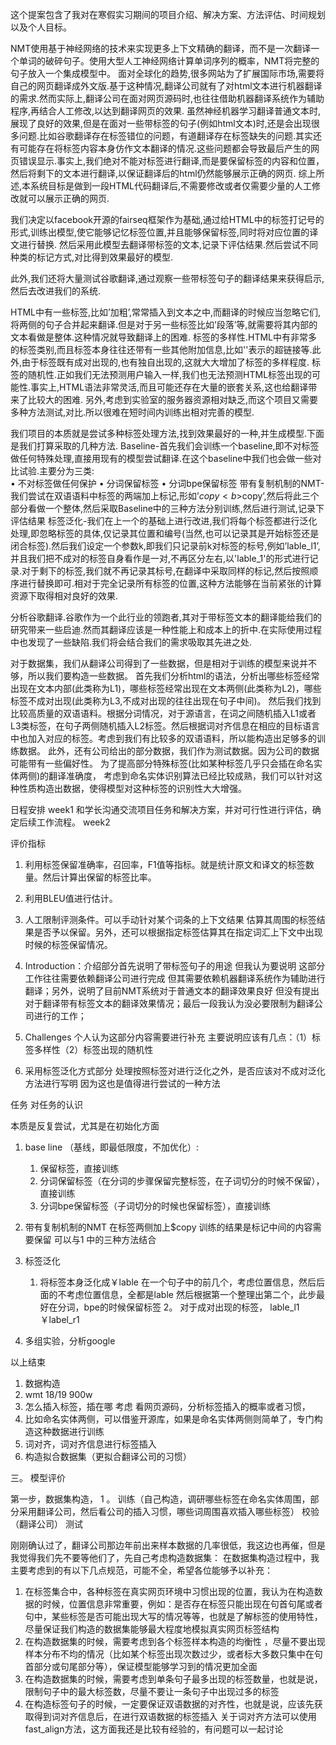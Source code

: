 这个提案包含了我对在寒假实习期间的项目介绍、解决方案、方法评估、时间规划以及个人目标。

NMT使用基于神经网络的技术来实现更多上下文精确的翻译，而不是一次翻译一个单词的破碎句子。使用大型人工神经网络计算单词序列的概率，NMT将完整的句子放入一个集成模型中。
面对全球化的趋势,很多网站为了扩展国际市场,需要将自己的网页翻译成外文版.基于这种情况,翻译公司就有了对html文本进行机器翻译的需求.然而实际上,翻译公司在面对网页源码时,也往往借助机器翻译系统作为辅助程序,再结合人工修改,以达到翻译网页的效果.
虽然神经机器学习翻译普通文本时,展现了良好的效果,但是在面对一些带标签的句子(例如html文本)时,还是会出现很多问题.比如谷歌翻译存在标签错位的问题，有道翻译存在标签缺失的问题.其实还有可能存在将标签内容本身仿作文本翻译的情况.这些问题都会导致最后产生的网页错误显示.事实上,我们绝对不能对标签进行翻译,而是要保留标签的内容和位置，然后将剩下的文本进行翻译,以保证翻译后的html仍然能够展示正确的网页.
综上所述,本系统目标是做到一段HTML代码翻译后,不需要修改或者仅需要少量的人工修改就可以展示正确的网页.

我们决定以facebook开源的fairseq框架作为基础,通过给HTML中的标签打记号的形式,训练出模型,使它能够记忆标签位置,并且能够保留标签,同时将对应位置的译文进行替换.
然后采用此模型去翻译带标签的文本,记录下评估结果.然后尝试不同种类的标记方式,对比得到效果最好的模型.

此外,我们还将大量测试谷歌翻译,通过观察一些带标签句子的翻译结果来获得启示,然后去改进我们的系统.


HTML中有一些标签,比如’加粗’,常常插入到文本之中,而翻译的时候应当忽略它们,将两侧的句子合并起来翻译.但是对于另一些标签比如’段落’等,就需要将其内部的文本看做是整体.这种情况就导致翻译上的困难.
标签的多样性.HTML中有非常多的标签类别,而且标签本身往往还带有一些其他附加信息,比如'<a>'表示的超链接等.此外,由于标签既有成对出现的,也有独自出现的,这就大大增加了标签的多样程度.
标签的随机性.正如我们无法预测用户输入一样,我们也无法预测HTML标签出现的可能性.事实上,HTML语法非常灵活,而且可能还存在大量的嵌套关系,这也给翻译带来了比较大的困难.
另外,考虑到实验室的服务器资源相对缺乏,而这个项目又需要多种方法测试,对比.所以很难在短时间内训练出相对完善的模型.

我们项目的本质就是尝试多种标签处理方法,找到效果最好的一种,并生成模型.下面是我们打算采取的几种方法.
Baseline-首先我们会训练一个baseline,即不对标签做任何特殊处理,直接用现有的模型尝试翻译.在这个baseline中我们也会做一些对比试验.主要分为三类:	
•	不对标签做任何保护
•	分词保留标签
•	分词bpe保留标签
带有复制机制的NMT-我们尝试在双语语料中标签的两端加上标记,形如’$copy<b>$copy’,然后将此三个部分看做一个整体,然后采取Baseline中的三种方法分别训练,然后进行测试,记录下评估结果
标签泛化-我们在上一个的基础上进行改进,我们将每个标签都进行泛化处理,即忽略标签的具体,仅记录其位置和编号(当然,也可以记录其是开始标签还是闭合标签).然后我们设定一个参数k,即我们只记录前k对标签的标号,例如’lable_l1’,并且我们把不成对的标签自身看作是一对,不再区分左右,以'lable_1'的形式进行记录.对于剩下的标签,我们就不再记录其标号,在翻译中采取同样的标记,然后按照顺序进行替换即可.相对于完全记录所有标签的位置,这种方法能够在当前紧张的计算资源下取得相对良好的效果.


分析谷歌翻译.谷歌作为一个此行业的领跑者,其对于带标签文本的翻译能给我们的研究带来一些启迪.然而其翻译应该是一种性能上和成本上的折中.在实际使用过程中也发现了一些缺陷.我们将会结合我们的需求吸取其先进之处.

对于数据集，我们从翻译公司得到了一些数据，但是相对于训练的模型来说并不够，所以我们要构造一些数据。
首先我们分析html的语法，分析出哪些标签经常出现在文本内部(此类称为L1)，哪些标签经常出现在文本两侧(此类称为L2)，哪些标签不成对出现(此类称为L3,不成对出现的往往出现在句子中间)。
然后我们找到比较高质量的双语语料。根据分词情况，对于源语言，在词之间随机插入L1或者L3类标签，在句子两侧随机插入L2标签。然后根据词对齐信息在相应的目标语言中也加入对应的标签。考虑到我们有比较多的双语语料，所以能构造出足够多的训练数据。
此外，还有公司给出的部分数据，我们作为测试数据。因为公司的数据可能带有一些偏好性。
为了提高部分特殊标签(比如某种标签几乎只会插在命名实体两侧)的翻译准确度，
考虑到命名实体识别算法已经比较成熟，我们可以针对这种性质构造出数据，使得模型对这种标签的识别性大大增强。

日程安排
week1
和学长沟通交流项目任务和解决方案，并对可行性进行评估，确定后续工作流程。
week2


评价指标
 1. 利用标签保留准确率，召回率，F1值等指标。就是统计原文和译文的标签数量。然后计算出保留的标签比率。
 2. 利用BLEU值进行估计。
 3. 人工限制评测条件。可以手动针对某个词条的上下文结果  估算其周围的标签结果是否予以保留。另外，还可以根据指定标签估算其在指定词汇上下文中出现时候的标签保留情况。




1. Introduction：介绍部分首先说明了带标签句子的用途 但我认为要说明 这部分工作往往需要依赖翻译公司进行完成  但其需要依赖机器翻译系统作为辅助进行翻译；另外，说明了目前NMT系统对于普通文本的翻译效果良好 但没有提出对于翻译带有标签文本的翻译效果情况；最后一段我认为没必要限制为翻译公司进行的工作；
2. Challenges  个人认为这部分内容需要进行补充  主要说明应该有几点：（1）标签多样性（2）标签出现的随机性
3. 采用标签泛化方式部分  处理按照标签对进行泛化之外，是否应该对不成对泛化方法进行写明 因为这也是值得进行尝试的一种方法


任务
对任务的认识

本质是反复尝试，尤其是在初始化方面

1. base line （基线，即最低限度，不加优化）:
    1.  保留标签，直接训练
    2.  分词保留标签（在分词的步骤保留完整标签，在子词切分的时候不保留），直接训练
    3.  分词bpe保留标签（子词切分的时候也保留标签），直接训练
2. 带有复制机制的NMT
    在标签两侧加上$copy  训练的结果是标记中间的内容需要保留
    可以与1 中的三种方法结合
3. 标签泛化
    1. 将标签本身泛化成￥lable 在一个句子中的前几个，考虑位置信息，然后后面的不考虑位置信息，全都是lable
    然后根据第一个整理出第二个，此步最好在分词，bpe的时候保留标签
    2。 对于成对出现的标签， lable_l1  ￥label_r1

4. 多组实验，分析google



以上结束


1. 数据构造
  1. wmt 18/19   900w 
  2. 怎么插入标签，插在哪  考虑  看网页源码，分析标签插入的概率或者习惯，
  3. 比如命名实体两侧，可以借鉴开源库，如果是命名实体两侧则简单了，专门构造这种数据进行训练
  4. 词对齐，词对齐信息进行标签插入
  5. 构造拟合数据集（更拟合翻译公司的习惯）


三。 模型评价


第一步，数据集构造，
1 。 训练（自己构造，调研哪些标签在命名实体周围，部分采用翻译公司，然后看公司的插入习惯，哪些词周围喜欢插入哪些标签） 校验（翻译公司） 测试




刚刚确认过了，翻译公司那边年前出来样本数据的几率很低，我这边也再催，但是我觉得我们先不要等他们了，先自己考虑构造数据集：
在数据集构造过程中，我主要考虑到的有以下几点规范，可能不全，希望各位能够予以补充：
1. 在标签集合中，各种标签在真实网页环境中习惯出现的位置，我认为在构造数据的时候，位置信息非常重要，例如：是否存在标签只能出现在句首句尾或者句中，某些标签是否可能出现大写的情况等等，也就是了解标签的使用特性，尽量保证我们构造的数据集能够最大程度地模拟真实网页标签结构
2. 在构造数据集的时候，需要考虑到各个标签样本构造的均衡性 ，尽量不要出现样本分布不均的情况（比如某个标签出现次数过少，或者标大多数只集中在句首部分或句尾部分等），保证模型能够学习到的情况更加全面
3. 在构造数据集的时候，需要考虑到单条句子最多出现的标签数量，也就是说，限制句子中的最大标签数，尽量不要让一条句子中出现过多的标签
4. 在构造标签句子的时候，一定要保证双语数据的对齐性，也就是说，应该先获取得到词对齐信息后，在进行双语数据的标签插入
关于词对齐方法可以使用fast_align方法，这方面我还是比较有经验的，有问题可以一起讨论

